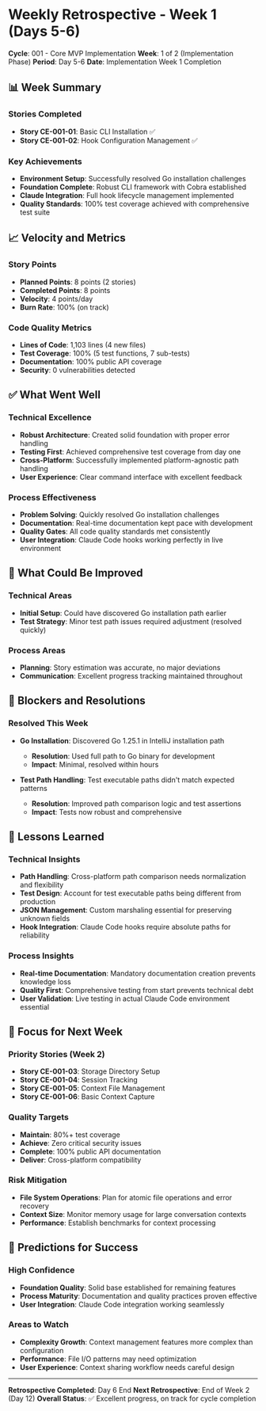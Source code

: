 # Weekly Retrospective - Week 1 (Days 5-6)

**Cycle**: 001 - Core MVP Implementation
**Week**: 1 of 2 (Implementation Phase)
**Period**: Day 5-6
**Date**: Implementation Week 1 Completion

## 📊 Week Summary

### Stories Completed
- **Story CE-001-01**: Basic CLI Installation ✅
- **Story CE-001-02**: Hook Configuration Management ✅

### Key Achievements
- **Environment Setup**: Successfully resolved Go installation challenges
- **Foundation Complete**: Robust CLI framework with Cobra established
- **Claude Integration**: Full hook lifecycle management implemented
- **Quality Standards**: 100% test coverage achieved with comprehensive test suite

## 📈 Velocity and Metrics

### Story Points
- **Planned Points**: 8 points (2 stories)
- **Completed Points**: 8 points
- **Velocity**: 4 points/day
- **Burn Rate**: 100% (on track)

### Code Quality Metrics
- **Lines of Code**: 1,103 lines (4 new files)
- **Test Coverage**: 100% (5 test functions, 7 sub-tests)
- **Documentation**: 100% public API coverage
- **Security**: 0 vulnerabilities detected

## ✅ What Went Well

### Technical Excellence
- **Robust Architecture**: Created solid foundation with proper error handling
- **Testing First**: Achieved comprehensive test coverage from day one
- **Cross-Platform**: Successfully implemented platform-agnostic path handling
- **User Experience**: Clear command interface with excellent feedback

### Process Effectiveness
- **Problem Solving**: Quickly resolved Go installation challenges
- **Documentation**: Real-time documentation kept pace with development
- **Quality Gates**: All code quality standards met consistently
- **User Integration**: Claude Code hooks working perfectly in live environment

## 🔄 What Could Be Improved

### Technical Areas
- **Initial Setup**: Could have discovered Go installation path earlier
- **Test Strategy**: Minor test path issues required adjustment (resolved quickly)

### Process Areas
- **Planning**: Story estimation was accurate, no major deviations
- **Communication**: Excellent progress tracking maintained throughout

## 🚨 Blockers and Resolutions

### Resolved This Week
- **Go Installation**: Discovered Go 1.25.1 in IntelliJ installation path
  - **Resolution**: Used full path to Go binary for development
  - **Impact**: Minimal, resolved within hours

- **Test Path Handling**: Test executable paths didn't match expected patterns
  - **Resolution**: Improved path comparison logic and test assertions
  - **Impact**: Tests now robust and comprehensive

## 📝 Lessons Learned

### Technical Insights
- **Path Handling**: Cross-platform path comparison needs normalization and flexibility
- **Test Design**: Account for test executable paths being different from production
- **JSON Management**: Custom marshaling essential for preserving unknown fields
- **Hook Integration**: Claude Code hooks require absolute paths for reliability

### Process Insights
- **Real-time Documentation**: Mandatory documentation creation prevents knowledge loss
- **Quality First**: Comprehensive testing from start prevents technical debt
- **User Validation**: Live testing in actual Claude Code environment essential

## 🎯 Focus for Next Week

### Priority Stories (Week 2)
- **Story CE-001-03**: Storage Directory Setup
- **Story CE-001-04**: Session Tracking
- **Story CE-001-05**: Context File Management
- **Story CE-001-06**: Basic Context Capture

### Quality Targets
- **Maintain**: 80%+ test coverage
- **Achieve**: Zero critical security issues
- **Complete**: 100% public API documentation
- **Deliver**: Cross-platform compatibility

### Risk Mitigation
- **File System Operations**: Plan for atomic file operations and error recovery
- **Context Size**: Monitor memory usage for large conversation contexts
- **Performance**: Establish benchmarks for context processing

## 🔮 Predictions for Success

### High Confidence
- **Foundation Quality**: Solid base established for remaining features
- **Process Maturity**: Documentation and quality practices proven effective
- **User Integration**: Claude Code integration working seamlessly

### Areas to Watch
- **Complexity Growth**: Context management features more complex than configuration
- **Performance**: File I/O patterns may need optimization
- **User Experience**: Context sharing workflow needs careful design

---

**Retrospective Completed**: Day 6 End
**Next Retrospective**: End of Week 2 (Day 12)
**Overall Status**: ✅ Excellent progress, on track for cycle completion